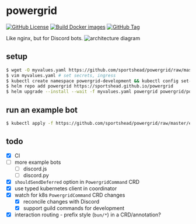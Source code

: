 # powergrid
[![GitHub License](https://img.shields.io/github/license/sportshead/powergrid)](https://github.com/sportshead/powergrid/blob/master/LICENSE)
[![Build Docker images](https://github.com/sportshead/powergrid/actions/workflows/docker.yaml/badge.svg)](https://github.com/sportshead/powergrid/actions/workflows/docker.yaml)
[![GitHub Tag](https://img.shields.io/github/v/tag/sportshead/powergrid)](https://github.com/sportshead/powergrid/tags)

Like nginx, but for Discord bots.
![architecture diagram](https://i.sportshead.dev/xoyp3o3.jpg)

## setup
```bash
$ wget -O myvalues.yaml https://github.com/sportshead/powergrid/raw/master/powergrid/values.yaml
$ vim myvalues.yaml # set secrets, ingress
$ kubectl create namespace powergrid-development && kubectl config set-context --current --namespace=powergrid-development
$ helm repo add powergrid https://sportshead.github.io/powergrid
$ helm upgrade --install --wait -f myvalues.yaml powergrid powergrid/powergrid
```

## run an example bot
```bash
$ kubectl apply -f https://github.com/sportshead/powergrid/raw/master/examples/bun/bun.yaml
```

## todo
- [x] CI
- [ ] more example bots
  - [ ] discord.js
  - [ ] discord.py
- [x] `shouldSendDeferred` option in `PowergridCommand` CRD
- [x] use typed kubernetes client in coordinator
- [x] watch for k8s `PowergridCommand` CRD changes
  - [x] reconcile changes with Discord
  - [x] support guild commands for development
- [x] interaction routing - prefix style (`bun/*`) in a CRD/annotation?
